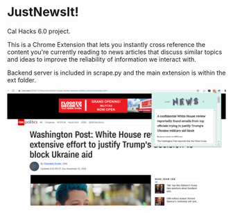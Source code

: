# JustNewsIt!
Cal Hacks 6.0 project.

This is a Chrome Extension that lets you instantly cross reference the content you're currently reading to news articles that discuss similar topics and ideas to improve the reliability of information we interact with.

Backend server is included in scrape.py and the main extension is within the ext folder.

![Screenshot](ss.png)
